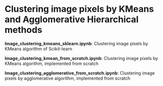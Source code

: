 # Clustering image pixels by KMeans and Agglomerative Hierarchical methods

**Image_clustering_kmeans_sklearn.ipynb**: Clustering image pixels by KMeans algorithm of Scikit-learn

**Image_clustering_kmean_from_scratch.ipynb**: Clustering image pixels by KMeans algorithm, implemented from scratch

**Image_clustering_agglomerative_from_scratch.ipynb**: Clustering image pixels by agglomerative algorithm, implemented from scratch

